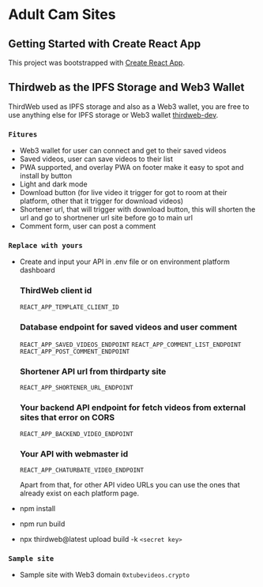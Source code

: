# Adult Cam Sites

## Getting Started with Create React App

This project was bootstrapped with [Create React App](https://github.com/facebook/create-react-app).

## Thirdweb as the IPFS Storage and Web3 Wallet

ThirdWeb used as IPFS storage and also as a Web3 wallet, you are free to use anything else for IPFS storage or Web3 wallet [thirdweb-dev](https://portal.thirdweb.com/react/v4/getting-started).

### `Fitures`

- Web3 wallet for user can connect and get to their saved videos
- Saved videos, user can save videos to their list
- PWA supported, and overlay PWA on footer make it easy to spot and install by button
- Light and dark mode
- Download button (for live video it trigger for got to room at their platform, other that it trigger for download videos)
- Shortener url, that will trigger with download button, this will shorten the url and go to shortnener url site before go to main url
- Comment form, user can post a comment

### `Replace with yours`

- Create and input your API in .env file or on environment platform dashboard

  ### ThirdWeb client id
  `REACT_APP_TEMPLATE_CLIENT_ID`

  ### Database endpoint for saved videos and user comment
  `REACT_APP_SAVED_VIDEOS_ENDPOINT`
  `REACT_APP_COMMENT_LIST_ENDPOINT`
  `REACT_APP_POST_COMMENT_ENDPOINT`

  ### Shortener API url from thirdparty site
  `REACT_APP_SHORTENER_URL_ENDPOINT`

  ### Your backend API endpoint for fetch videos from external sites that error on CORS
  `REACT_APP_BACKEND_VIDEO_ENDPOINT`

  ### Your API with webmaster id
  `REACT_APP_CHATURBATE_VIDEO_ENDPOINT`

  Apart from that, for other API video URLs you can use the ones that already exist on each platform page.
- npm install
- npm run build
- npx thirdweb@latest upload build -k `<secret key>`

### `Sample site`

- Sample site with Web3 domain `0xtubevideos.crypto`
